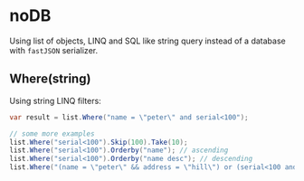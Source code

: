 # noDB

Using list of objects, LINQ and SQL like string query instead of a database with `fastJSON` serializer.

## Where(string)

Using string LINQ filters:

```c#
var result = list.Where("name = \"peter\" and serial<100");

// some more examples
list.Where("serial<100").Skip(100).Take(10);
list.Where("serial<100").Orderby("name"); // ascending
list.Where("serial<100").Orderby("name desc"); // descending
list.Where("(name = \"peter\" && address = \"hill\") or (serial<100 and date.year=2000)");
```

